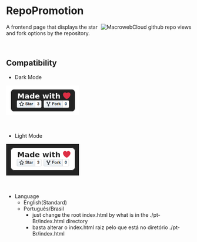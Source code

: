 # RepoPromotion
<a href="https://www.githack.org">
		<img align="right" src="https://komarev.com/ghpvc/?username=g1f1yourrepo&color=brightgreen&style=plastic" alt="MacrowebCloud github repo views"/>
	</a>
  
A frontend page that displays the star and fork options by the repository.

</br>

## Compatibility

- Dark Mode
  </br>

![IMAGE]("./../img/dark.png)

</br>

- Light Mode
  </br>

![IMAGE]("./../img/light.png)

</br>

- Language
  - English(Standard)
  - Português/Brasil
    - just change the root index.html by what is in the ./pt-Br/index.html directory 
    - basta alterar o index.html raiz pelo que está no diretório ./pt-Br/index.html 
